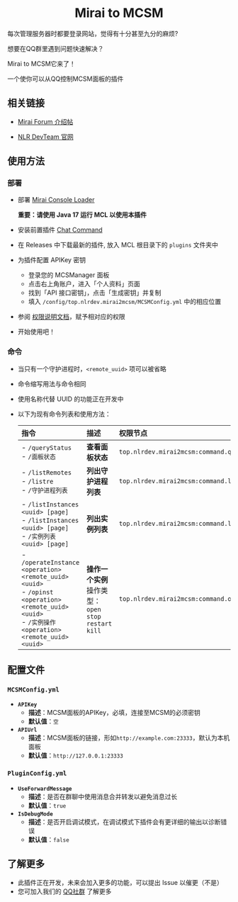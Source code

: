 <center><h1>Mirai to MCSM</h1></center>

每次管理服务器时都要登录网站，觉得有十分甚至九分的麻烦?

想要在QQ群里遇到问题快速解决？

Mirai to MCSM它来了！

一个使你可以从QQ控制MCSM面板的插件


## 相关链接

- [Mirai Forum 介绍帖](https://mirai.mamoe.net/topic/2400)

- [NLR DevTeam 官网](https://www.nlrdev.top)


## 使用方法

### 部署

- 部署 [Mirai Console Loader](https://github.com/iTXTech/mirai-console-loader)

  **重要：请使用 Java 17 运行 MCL 以使用本插件**
- 安装前置插件 [Chat Command](https://github.com/project-mirai/chat-command)
- 在 Releases 中下载最新的插件, 放入 MCL 根目录下的 `plugins` 文件夹中
- 为插件配置 APIKey 密钥
  - 登录您的 MCSManager 面板
  - 点击右上角账户，进入「个人资料」页面
  - 找到「API 接口密钥」，点击「生成密钥」并复制
  - 填入 `/config/top.nlrdev.mirai2mcsm/MCSMConfig.yml` 中的相应位置
- 参阅 [权限说明文档](https://docs.mirai.mamoe.net/console/Permissions.html)，赋予相对应的权限
- 开始使用吧！

### 命令
- 当只有一个守护进程时，`<remote_uuid>` 项可以被省略
- 命令缩写用法与命令相同
- 使用名称代替 UUID 的功能正在开发中
- 以下为现有命令列表和使用方法：
  
  |指令|描述|权限节点|
  |:--|:--|:--|
  |- `/queryStatus`<br/>- `/面板状态`|**查看面板状态**|`top.nlrdev.mirai2mcsm:command.querystatus`|
  |- `/listRemotes`<br/>- `/listre`<br/>- `/守护进程列表`|**列出守护进程列表**|`top.nlrdev.mirai2mcsm:command.listremotes`|
  |- `/listInstances <uuid> [page]`<br/>- `/listInstances <uuid> [page]`<br/>- `/实例列表 <uuid> [page]`|**列出实例列表**|`top.nlrdev.mirai2mcsm:command.listinstances`|
  |- `/operateInstance <operation> <remote_uuid> <uuid>`<br/>- `/opinst <operation> <remote_uuid> <uuid>`<br/>- `/实例操作 <operation> <remote_uuid> <uuid>`|**操作一个实例**<br/>操作类型：`open` `stop` `restart`  `kill`|`top.nlrdev.mirai2mcsm:command.operateinstance`|


## 配置文件

### `MCSMConfig.yml`

- **`APIKey`**
  - **描述**：MCSM面板的APIKey，必填，连接至MCSM的必须密钥
  - **默认值**：`空`
- **`APIUrl`**
  - **描述**：MCSM面板的链接，形如`http://example.com:23333`，默认为本机面板
  - **默认值**：`http://127.0.0.1:23333`

### `PluginConfig.yml`

- **`UseForwardMessage`**
  - **描述**：是否在群聊中使用消息合并转发以避免消息过长
  - **默认值**：`true`
- **`IsDebugMode`**
  - **描述**：是否开启调试模式，在调试模式下插件会有更详细的输出以诊断错误
  - **默认值**：`false`


## 了解更多

- 此插件正在开发，未来会加入更多的功能，可以提出 Issue 以催更（不是）
- 您可加入我们的 [QQ社群](https://join.nlrdev.top/) 了解更多
